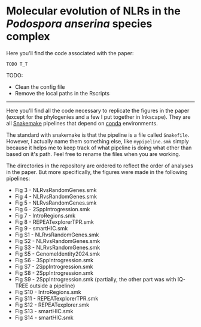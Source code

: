 # Molecular evolution of NLRs in the *Podospora anserina* species complex

Here you'll find the code associated with the paper:

	TODO T_T

TODO:

- Clean the config file
- Remove the local paths in the Rscripts

-----------

Here you'll find all the code necessary to replicate the figures in the paper (except for the phylogenies and a few I put together in Inkscape). They are all [Snakemake](https://snakemake.readthedocs.io/en/stable/) pipelines that depend on [conda](https://docs.conda.io/projects/conda/en/latest/user-guide/tasks/manage-environments.html) environments.

The standard with snakemake is that the pipeline is a file called `Snakefile`. However, I actually name them something else, like `mypipeline.smk` simply because it helps me to keep track of what pipeline is doing what other than based on it's path. Feel free to rename the files when you are working.

The directories in the repository are ordered to reflect the order of analyses in the paper. But more specifically, the figures were made in the following pipelines:

* Fig 3 - NLRvsRandomGenes.smk
* Fig 4 - NLRvsRandomGenes.smk
* Fig 5 - NLRvsRandomGenes.smk
* Fig 6 - 2SppIntrogression.smk
* Fig 7 - IntroRegions.smk
* Fig 8 - REPEATexplorerTPR.smk
* Fig 9 - smartHIC.smk
* Fig S1 - NLRvsRandomGenes.smk
* Fig S2 - NLRvsRandomGenes.smk
* Fig S3 - NLRvsRandomGenes.smk
* Fig S5 - GenomeIdentity2024.smk
* Fig S6 - 3SppIntrogression.smk
* Fig S7 - 2SppIntrogression.smk
* Fig S8 - 2SppIntrogression.smk
* Fig S9 - 2SppIntrogression.smk (partially, the other part was with IQ-TREE outside a pipeline) 
* Fig S10 - IntroRegions.smk
* Fig S11 - REPEATexplorerTPR.smk
* Fig S12 - REPEATexplorer.smk
* Fig S13 - smartHIC.smk
* Fig S14 - smartHIC.smk


